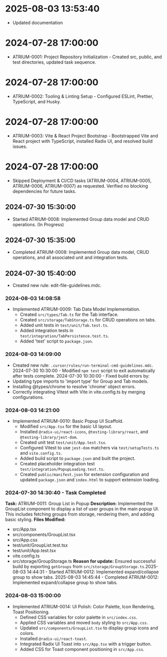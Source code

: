 # 2025-08-03 13:53:40
- Updated documentation

# 2024-07-28 17:00:00
- ATRIUM-0001: Project Repository Initialization - Created src, public, and test directories, updated task sequence.

# 2024-07-28 17:00:00
- ATRIUM-0002: Tooling & Linting Setup - Configured ESLint, Prettier, TypeScript, and Husky.

# 2024-07-28 17:00:00
- ATRIUM-0003: Vite & React Project Bootstrap - Bootstrapped Vite and React project with TypeScript, installed Radix UI, and resolved build issues.

# 2024-07-28 17:00:00
- Skipped Deployment & CI/CD tasks (ATRIUM-0004, ATRIUM-0005, ATRIUM-0006, ATRIUM-0007) as requested. Verified no blocking dependencies for future tasks.

## 2024-07-30 15:30:00
- Started ATRIUM-0008: Implemented Group data model and CRUD operations. (In Progress)

## 2024-07-30 15:35:00
- Completed ATRIUM-0008: Implemented Group data model, CRUD operations, and all associated unit and integration tests.

## 2024-07-30 15:40:00
- Created new rule: edit-file-guidelines.mdc.

### 2024-08-03 14:08:58
- Implemented ATRIUM-0009: Tab Data Model Implementation.
  - Created `src/types/Tab.ts` for the Tab interface.
  - Created `src/storage/TabStorage.ts` for CRUD operations on tabs.
  - Added unit tests in `test/unit/Tab.test.ts`.
  - Added integration tests in `test/integration/TabPersistence.test.ts`.
  - Added 'test' script to `package.json`.

### 2024-08-03 14:09:00
- Created new rule: `.cursor/rules/run-terminal-cmd-guidelines.mdc`.
2024-07-30 10:30:00 - Modified `npm test` script to exit automatically after tests complete.
2024-07-30 10:30:00 - Fixed build errors by:
- Updating type imports to 'import type' for Group and Tab models.
- Installing @types/chrome to resolve 'chrome' object errors.
- Correctly integrating Vitest with Vite in vite.config.ts by merging configurations.

### 2024-08-03 14:21:00
- Implemented ATRIUM-0010: Basic Popup UI Scaffold.
  - Modified `src/App.tsx` for the basic UI layout.
  - Installed `@radix-ui/react-icons`, `@testing-library/react`, and `@testing-library/jest-dom`.
  - Created unit test `test/unit/App.test.tsx`.
  - Configured Vitest to use `jest-dom` matchers via `test/setupTests.ts` and `vite.config.ts`.
  - Added build script to `package.json` and built the project.
  - Created placeholder integration test `test/integration/PopupLoading.test.ts`.
  - Created `public/manifest.json` for extension configuration and updated `package.json` and `index.html` to support extension loading.

### 2024-07-30 14:30:40 - Task Completed
**Task:** ATRIUM-0011: Group List in Popup
**Description:** Implemented the GroupList component to display a list of user groups in the main popup UI. This includes fetching groups from storage, rendering them, and adding basic styling.
**Files Modified:**
- src/App.tsx
- src/components/GroupList.tsx
- src/App.css
- test/unit/GroupList.test.tsx
- test/unit/App.test.tsx
- vite.config.ts
- src/storage/GroupStorage.ts
**Reason for update:** Ensured successful build by exporting `getGroups` from `src/storage/GroupStorage.ts`.2025-08-03 14:44:31 - Started ATRIUM-0012: Implemented expand/collapse group to show tabs.
2025-08-03 14:45:44 - Completed ATRIUM-0012: Implemented expand/collapse group to show tabs.

### 2024-08-03 15:00:00
- Implemented ATRIUM-0014: UI Polish: Color Palette, Icon Rendering, Toast Positioning.
  - Defined CSS variables for color palette in `src/index.css`.
  - Applied CSS variables and moved `body` styling to `src/App.css`.
  - Updated `src/components/GroupList.tsx` to display group icons and colors.
  - Installed `@radix-ui/react-toast`.
  - Integrated Radix UI Toast into `src/App.tsx` with a trigger button.
  - Added CSS for Toast component positioning in `src/App.css`.
